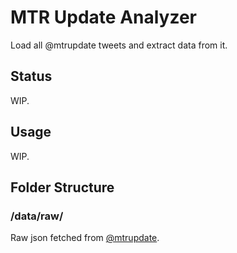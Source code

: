 # MTR Update Analyzer

Load all @mtrupdate tweets and extract data from it.

## Status

WIP.

## Usage

WIP.

## Folder Structure

### /data/raw/

Raw json fetched from [@mtrupdate](https://twitter.com/mtrupdate).